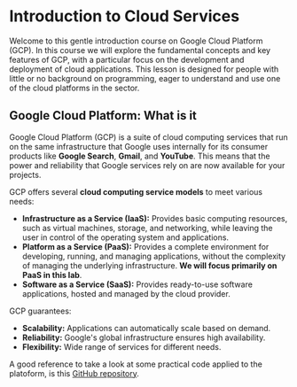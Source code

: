 # Introduction to Cloud Services

Welcome to this gentle introduction course on Google Cloud Platform (GCP). 
In this course we will explore the fundamental concepts and key features of GCP, with a particular focus on the development and deployment of cloud applications.
This lesson is designed for people with little or no background on programming, eager to understand and use one of the cloud platforms in the sector.


## Google Cloud Platform: What is it
<!-- (20 Minuti) -->

Google Cloud Platform (GCP) is a suite of cloud computing services that run on the same infrastructure that Google uses internally for its consumer products like **Google Search**, **Gmail**, and **YouTube**. 
This means that the power and reliability that Google services rely on are now available for your projects.

GCP offers several **cloud computing service models** to meet various needs:

- **Infrastructure as a Service (IaaS):** Provides basic computing resources, such as virtual machines, storage, and networking, while leaving the user in control of the operating system and applications.
- **Platform as a Service (PaaS):** Provides a complete environment for developing, running, and managing applications, without the complexity of managing the underlying infrastructure. **We will focus primarily on PaaS in this lab**.
- **Software as a Service (SaaS):** Provides ready-to-use software applications, hosted and managed by the cloud provider.

GCP guarantees:

- **Scalability:** Applications can automatically scale based on demand.
- **Reliability:** Google's global infrastructure ensures high availability.
- **Flexibility:** Wide range of services for different needs.

A good reference to take a look at some practical code applied to the platoform, is this [GitHub repository](https://github.com/GoogleCloudPlatform).